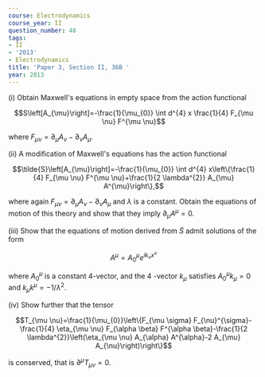 ```yaml
---
course: Electrodynamics
course_year: II
question_number: 48
tags:
- II
- '2013'
- Electrodynamics
title: 'Paper 3, Section II, 36B '
year: 2013
---
```




(i) Obtain Maxwell's equations in empty space from the action functional

$$S\left[A_{\mu}\right]=-\frac{1}{\mu_{0}} \int d^{4} x \frac{1}{4} F_{\mu \nu} F^{\mu \nu}$$

where $F_{\mu \nu}=\partial_{\mu} A_{\nu}-\partial_{\nu} A_{\mu}$.

(ii) A modification of Maxwell's equations has the action functional

$$\tilde{S}\left[A_{\mu}\right]=-\frac{1}{\mu_{0}} \int d^{4} x\left\{\frac{1}{4} F_{\mu \nu} F^{\mu \nu}+\frac{1}{2 \lambda^{2}} A_{\mu} A^{\mu}\right\},$$

where again $F_{\mu \nu}=\partial_{\mu} A_{\nu}-\partial_{\nu} A_{\mu}$ and $\lambda$ is a constant. Obtain the equations of motion of this theory and show that they imply $\partial_{\mu} A^{\mu}=0$.

(iii) Show that the equations of motion derived from $\tilde{S}$ admit solutions of the form

$$A^{\mu}=A_{0}^{\mu} e^{i k_{\nu} x^{\nu}}$$

where $A_{0}^{\mu}$ is a constant 4-vector, and the 4 -vector $k_{\mu}$ satisfies $A_{0}^{\mu} k_{\mu}=0$ and $k_{\mu} k^{\mu}=-1 / \lambda^{2}$.

(iv) Show further that the tensor

$$T_{\mu \nu}=\frac{1}{\mu_{0}}\left\{F_{\mu \sigma} F_{\nu}^{\sigma}-\frac{1}{4} \eta_{\mu \nu} F_{\alpha \beta} F^{\alpha \beta}-\frac{1}{2 \lambda^{2}}\left(\eta_{\mu \nu} A_{\alpha} A^{\alpha}-2 A_{\mu} A_{\nu}\right)\right\}$$

is conserved, that is $\partial^{\mu} T_{\mu \nu}=0$.